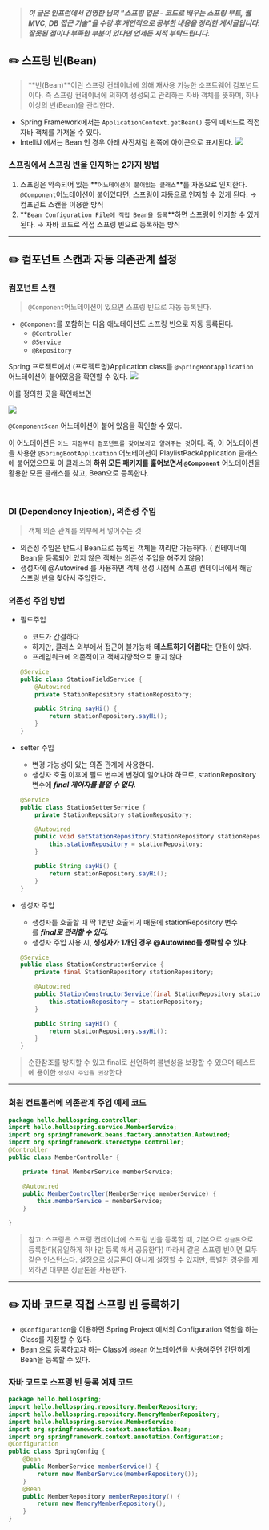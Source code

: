 > ##### 이 글은 인프런에서 김영한 님의 "스프링 입문 - 코드로 배우는 스프링 부트, 웹 MVC, DB 접근 기술"을 수강 후 개인적으로 공부한 내용을 정리한 게시글입니다. 잘못된 점이나 부족한 부분이 있다면 언제든 지적 부탁드립니다.
> 

## ✏️ 스프링 빈(Bean)

> **빈(Bean)**이란 스프링 컨테이너에 의해 재사용 가능한 소프트웨어 컴포넌트이다.
즉 스프링 컨테이너에 의하여 생성되고 관리하는 자바 객체를 뜻하며, 하나 이상의 빈(Bean)을 관리한다.
> 
- Spring Framework에서는 `ApplicationContext.getBean()` 등의 메서드로 직접 자바 객체를 가져올 수 있다.
- IntelliJ 에서는 Bean 인 경우 아래 사진처럼 왼쪽에 아이콘으로 표시된다.
![](https://velog.velcdn.com/images/dksek3050/post/06a1e3eb-0c98-40a5-8a3a-05381254a9ca/image.png)

    

### 스프링에서 스프링 빈을 인지하는 2가지 방법

1. 스프링은 약속되어 있는 **`어노테이션이 붙어있는 클래스`**를 자동으로 인지한다. `@Component`어노테이션이 붙어있다면, 스프링이 자동으로 인지할 수 있게 된다. 
→ 컴포넌트 스캔을 이용한 방식
2. **`Bean Configuration File에 직접 Bean을 등록`**하면 스프링이 인지할 수 있게 된다. 
→ 자바 코드로 직접 스프링 빈으로 등록하는 방식

---

## ✏️ 컴포넌트 스캔과 자동 의존관계 설정

### 컴포넌트 스캔

> `@Component`어노테이션이 있으면 스프링 빈으로 자동 등록된다.
> 
- `@Component`를 포함하는 다음 애노테이션도 스프링 빈으로 자동 등록된다.
    - `@Controller`
    - `@Service`
    - `@Repository`

Spring 프로젝트에서 (프로젝트명)Application class를 `@SpringBootApplication` 어노테이션이 붙어있음을 확인할 수 있다. 
![](https://velog.velcdn.com/images/dksek3050/post/07749fcf-3032-458f-9b44-68b12b18ec8f/image.png)


이를 정의한 곳을 확인해보면 

![](https://velog.velcdn.com/images/dksek3050/post/fc6443c4-3430-4d18-8220-8a70bb6ba58d/image.png)


`@ComponentScan` 어노테이션이 붙어 있음을 확인할 수 있다.

이 어노테이션은 `어느 지점부터 컴포넌트를 찾아보라고 알려주는 것`이다. 즉, 이 어노테이션을 사용한 `@SpringBootApplication` 어노테이션이 PlaylistPackApplication 클래스에 붙어있으므로 이 클래스의 **하위 모든 패키지를 훑어보면서 `@Component`** 어노테이션을 활용한 모든 클래스를 찾고, Bean으로 등록한다.

<br/>

### **DI (Dependency Injection), 의존성 주입**

> 객체 의존 관계를 외부에서 넣어주는 것
> 
- 의존성 주입은 반드시 Bean으로 등록된 객체들 끼리만 가능하다. ( 컨테이너에 Bean을 등록되어 있지 않은 객체는 의존성 주입을 해주지 않음)
- 생성자에 @Autowired 를 사용하면 객체 생성 시점에 스프링 컨테이너에서 해당 스프링 빈을 찾아서 주입한다.

### 의존성 주입 방법

- 필드주입
    - 코드가 간결하다
    - 하지만, 클래스 외부에서 접근이 불가능해 **테스트하기 어렵다**는 단점이 있다.
    - 프레임워크에 의존적이고 객체지향적으로 좋지 않다.
    
    ```java
    @Service
    public class StationFieldService {
        @Autowired
        private StationRepository stationRepository;
    
        public String sayHi() {
            return stationRepository.sayHi();
        }
    }
    ```
    
- setter 주입
    - 변경 가능성이 있는 의존 관계에 사용한다.
    - 생성자 호출 이후에 필드 변수에 변경이 일어나야 하므로, stationRepository 변수에 ***final 제어자를 붙일 수 없다.***
    
    ```java
    @Service
    public class StationSetterService {
        private StationRepository stationRepository;
    
        @Autowired
        public void setStationRepository(StationRepository stationRepository) {
            this.stationRepository = stationRepository;
        }
    
        public String sayHi() {
            return stationRepository.sayHi();
        }
    }
    ```
    
- 생성자 주입
    - 생성자를 호출할 때 딱 1번만 호출되기 때문에 stationRepository 변수를 ***final로 관리할 수 있다.***
    - 생성자 주입 사용 시, **생성자가 1개인 경우 @Autowired를 생략할 수 있다.**
    
    ```java
    @Service
    public class StationConstructorService {
        private final StationRepository stationRepository;
    
        @Autowired
        public StationConstructorService(final StationRepository stationRepository) {
            this.stationRepository = stationRepository;
        }
    
        public String sayHi() {
            return stationRepository.sayHi();
        }
    }
    ```
    

> 순환참조를 방지할 수 있고 final로 선언하여 불변성을 보장할 수 있으며 테스트에 용이한 `생성자 주입을 권장`한다
> 

---

### **회원 컨트롤러에 의존관계 주입 예제 코드**

```java
package hello.hellospring.controller;
import hello.hellospring.service.MemberService;
import org.springframework.beans.factory.annotation.Autowired;
import org.springframework.stereotype.Controller;
@Controller
public class MemberController {

    private final MemberService memberService;

    @Autowired
    public MemberController(MemberService memberService) {
        this.memberService = memberService;
    }

}
```

> 참고: 스프링은 스프링 컨테이너에 스프링 빈을 등록할 때, 기본으로 `싱글톤`으로 등록한다(유일하게 하나만 등록
해서 공유한다) 따라서 같은 스프링 빈이면 모두 같은 인스턴스다. 설정으로 싱글톤이 아니게 설정할 수 있지만,
특별한 경우를 제외하면 대부분 싱글톤을 사용한다.
> 

---

## ✏️ 자바 코드로 직접 스프링 빈 등록하기

- `@Configuration`을 이용하면 Spring Project 에서의 Configuration 역할을 하는 Class를 지정할 수 있다.
- Bean 으로 등록하고자 하는 Class에 `@Bean` 어노테이션을 사용해주면 간단하게 Bean을 등록할 수 있다.

### 자바 코드로 스프링 빈 등록 예제 코드

```java
package hello.hellospring;
import hello.hellospring.repository.MemberRepository;
import hello.hellospring.repository.MemoryMemberRepository;
import hello.hellospring.service.MemberService;
import org.springframework.context.annotation.Bean;
import org.springframework.context.annotation.Configuration;
@Configuration
public class SpringConfig {
    @Bean
    public MemberService memberService() {
        return new MemberService(memberRepository());
    }
    @Bean
    public MemberRepository memberRepository() {
        return new MemoryMemberRepository();
    }
}
```
